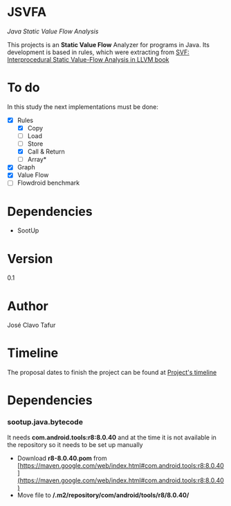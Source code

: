 # JSVFA

*Java Static Value Flow Analysis*

This projects is an **Static Value Flow** Analyzer for programs in Java. Its development is based in rules, which were extracting from [SVF: Interprocedural Static Value-Flow Analysis in LLVM book](https://dl.acm.org/doi/abs/10.1145/2892208.2892235) 

# To do

In this study the next implementations must be done: 

- [X] Rules
    - [X] Copy
    - [ ] Load
    - [ ] Store
    - [X] Call & Return
    - [ ] Array*
- [X] Graph
- [X] Value Flow
- [ ] Flowdroid benchmark 

# Dependencies
- SootUp

# Version
0.1

# Author
José Clavo Tafur

# Timeline
The proposal dates to finish the project can be found at [Project's timeline](https://github.com/users/Jclavo/projects/1)

# Dependencies

### sootup.java.bytecode

It needs **com.android.tools:r8:8.0.40** and at the time it is not available in the repository so it needs to be set up manually

- Download **r8-8.0.40.pom** from [https://maven.google.com/web/index.html#com.android.tools:r8:8.0.40](https://maven.google.com/web/index.html#com.android.tools:r8:8.0.40)
- Move file to **/.m2/repository/com/android/tools/r8/8.0.40/**
